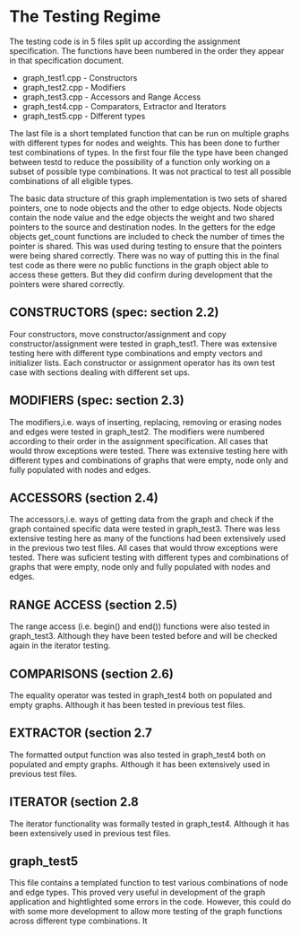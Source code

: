 The Testing Regime
==================

The testing code is in 5 files split up according the assignment specification.
The functions have been numbered in the order they appear in that specification document.

* graph_test1.cpp - Constructors
* graph_test2.cpp - Modifiers
* graph_test3.cpp - Accessors and Range Access
* graph_test4.cpp - Comparators, Extractor and Iterators
* graph_test5.cpp - Different types

The last file is a short templated function that can be run on multiple graphs with different types for nodes and weights.
This has been done to further test combinations of types. In the first four file the type have been changed between testd to 
reduce the possibility of a function only working on a subset of possible type combinations. It was not practical to test all possible combinations
of all eligible types.

The basic data structure of this graph implementation is two sets of shared pointers, one to node objects and the other to edge objects.
Node objects contain the node value and the edge objects the weight and two shared pointers to the source and destination nodes.
In the getters for the edge objects get_count functions are included to check the number of times the pointer is shared. 
This was used during testing to ensure that the pointers were being shared correctly. 
There was no way of putting this in the final test code as there were no public functions in the graph object able to access these getters.
But they did confirm during development that the pointers were shared correctly.


CONSTRUCTORS (spec: section 2.2)
--------------------------------
Four constructors, move constructor/assignment and copy constructor/assignment were tested in graph_test1.
There was extensive testing here with different type combinations and empty vectors and initializer lists.
Each constructor or assignment operator has its own test case with sections dealing with different set ups.



MODIFIERS (spec: section 2.3)
-----------------------------
The modifiers,i.e. ways of inserting, replacing, removing or erasing nodes and edges were tested in graph_test2.
The modifiers were numbered according to their order in the assignment specification.
All cases that would throw exceptions were tested.
There was extensive testing here with different types and combinations of graphs that were empty, node only and fully populated with nodes and edges.


ACCESSORS (section 2.4)
-----------------------
The accessors,i.e. ways of getting data from the graph and check if the graph contained specific data were tested in graph_test3.
There was less extensive testing here as many of the functions had been extensively used in the previous two test files.
All cases that would throw exceptions were tested. 
There was suficient testing with different types and combinations of graphs that were empty, node only and fully populated with nodes and edges.


RANGE ACCESS (section 2.5)
--------------------------
The range access (i.e. begin() and end()) functions were also tested in graph_test3.
Although they have been tested before and will be checked again in the iterator testing.


COMPARISONS (section 2.6) 
-------------------------
The equality operator was tested in graph_test4 both on populated and empty graphs.
Although it has been tested in previous test files.


EXTRACTOR (section 2.7
----------------------
The formatted output function was also tested in graph_test4 both on populated and empty graphs.
Although it has been extensively used in previous test files.

ITERATOR (section 2.8
---------------------
The iterator functionality was formally tested in graph_test4.
Although it has been extensively used in previous test files.

graph_test5
-----------
This file contains a templated function to test various combinations of node and edge types.
This proved very useful in development of the graph application and hightlighted some errors in the code.
However, this could do with some more development to allow more testing of the graph functions across different type combinations.
It 











